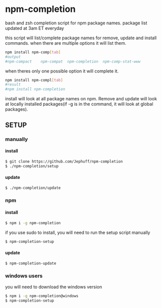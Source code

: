 # npm-completion
bash and zsh completion script for npm package names.
package list updated at 3am ET everyday

this script will list/complete package names for remove, update and install commands.
when there are multiple options it will list them.
```bash
npm install npm-comp[tab]
#output
#npm-compact	npm-compat	npm-completion	npm-comp-stat-www
```
when theres only one possible option it will complete it.
```bash
npm install npm-compl[tab]
#result
#npm install npm-completion
```
install will look at all package names on npm. Remove and update will look at locally installed packages(if -g is in the command, it will look at global packages).



## SETUP

### manually

#### install
```bash
$ git clone https://github.com/Jephuff/npm-completion
$ ./npm-completion/setup
```

#### update
```bash
$ ./npm-completion/update
```

### npm

#### install
```bash
$ npm i -g npm-completion
```

if you use sudo to install, you will need to run the setup script manually

```bash
$ npm-completion-setup
```

#### update
```bash
$ npm-completion-update
```

### windows users
you will need to download the windows version
```bash
$ npm i -g npm-completion@windows
$ npm-completion-setup
```